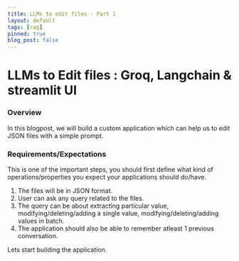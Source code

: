 ```yaml
---
title: LLMs to edit files - Part 1
layout: default
tags: [rag]
pinned: true
blog_post: false
---
```


# LLMs to Edit files : Groq, Langchain & streamlit UI

### Overview
In this blogpost, we will build a custom application which can help us to edit JSON files with a simple prompt.   

### Requirements/Expectations
This is one of the important steps, you should first define what kind of operations/properties you expect your applications should do/have.
1) The files will be in JSON format. 
2) User can ask any query related to the files. 
3) The query can be about extracting particular value, modifying/deleting/adding a single value, modifying/deleting/adding values in batch.
4) The application should also be able to remember atleast 1 previous conversation. 

Lets start building the application. 

